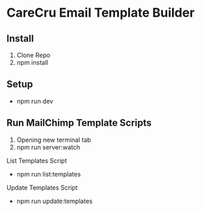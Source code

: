 # CareCru Email Template Builder

## Install
1. Clone Repo
2. npm install

## Setup
- npm run dev

## Run MailChimp Template Scripts
1. Opening new terminal tab
2. npm run server:watch

List Templates Script
- npm run list:templates

Update Templates Script
- npm run update:templates
